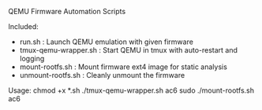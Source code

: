 QEMU Firmware Automation Scripts

Included:
- run.sh                : Launch QEMU emulation with given firmware
- tmux-qemu-wrapper.sh : Start QEMU in tmux with auto-restart and logging
- mount-rootfs.sh      : Mount firmware ext4 image for static analysis
- unmount-rootfs.sh    : Cleanly unmount the firmware

Usage:
    chmod +x *.sh
    ./tmux-qemu-wrapper.sh ac6
    sudo ./mount-rootfs.sh ac6
